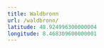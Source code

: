 ```yaml
---
title: Waldbronn
url: /waldbronn/
latitude: 48.924996300000004
longitude: 8.468309600000001
---
```

